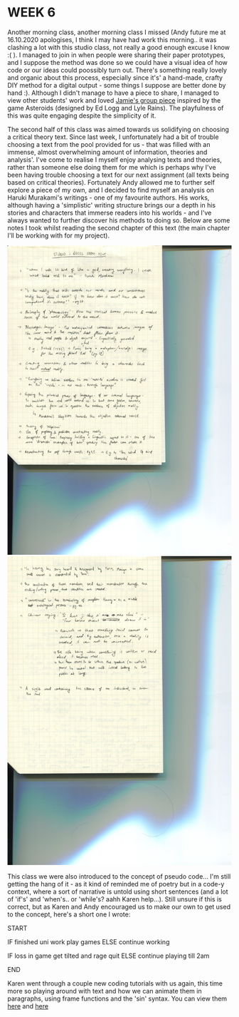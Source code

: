 # WEEK 6

Another morning class, another morning class I missed (Andy future me at 16.10.2020 apologises, I think I may have had work this morning.. it was clashing a lot with this studio class, not really a good enough excuse I know :( ). I managed to join in when people were sharing their paper prototypes, and I suppose the method was done so we could have a visual idea of how code or our ideas could poossibly turn out. There's something really lovely and organic about this process, especially since it's' a hand-made, crafty DIY method for a digital output - some things I suppose are better done by hand :). Although I didn't manage to have a piece to share, I managed to view other students' work and loved [Jamie's group piece](https://github.com/Jamtt/Codewords/tree/master/Week%206) inspired by the game Asteroids (designed by Ed Logg and Lyle Rains). The playfulness of this was quite engaging despite the simplicity of it. 
 
The second half of this class was aimed towards us solidifying on choosing a critical theory text. Since last week, I unfortunately had a bit of trouble choosing a text from the pool provided for us - that was filled with an immense, almost overwhelming amount of information, theories and analysis'. I've come to realise I myself enjoy analysing texts and theories, rather than someone else doing them for me which is perhaps why I've been having trouble choosing a text for our next assignment (all texts being based on critical theories). Fortunately Andy allowed me to further self explore a piece of my own, and I decided to find myself an analysis on Haruki Murakami's writings - one of my favourite authors. His works, although having a 'simplistic' writing structure brings our a depth in his stories and characters that immerse readers into his worlds - and I've always wanted to further discover his methods to doing so. Below are some notes I took whilst reading the second chapter of this text (the main chapter I'll be working with for my project). 
 
 <img src="textnotes.jpg">
<img src="textnotes2.jpg">

This class we were also introduced to the concept of pseudo code... I'm still getting the hang of it - as it kind of reminded me of poetry but in a code-y context, where a sort of narrative is untold using short sentences (and a lot of 'if's' and 'when's.. or 'while's? aahh Karen help...). Still unsure if this is correct, but as Karen and Andy encouraged us to make our own to get used to the concept, here's a short one I wrote:

START

IF finished uni work
play games
ELSE continue working

IF loss in game
get tilted and rage quit
ELSE
continue playing till 2am 

END

Karen went through a couple new coding tutorials with us again, this time more so playing around with text and how we can animate them in paragraphs, using frame functions and the 'sin' syntax. You can view them [here](https://renpapers.github.io/codeword/Processing%20Sketches/week7_sketch) and [here](https://renpapers.github.io/codeword/Processing%20Sketches/week7_sketch_2)
